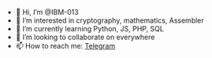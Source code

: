 - 👋 Hi, I’m @IBM-013
- 👀 I’m interested in cryptography, mathematics, Assembler
- 🌱 I’m currently learning Python, JS, PHP, SQL
- 💞️ I’m looking to collaborate on everywhere
- 📫 How to reach me: [Telegram](https://t.me/zhora_zero)
